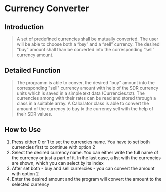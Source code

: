 # Currency Converter

## Introduction

> A set of predefined currencies shall be mutually converted. The user will be able to choose both a “buy” and a “sell” currency. The desired “buy” amount shall than be converted into the corresponding “sell” currency amount.

## Detailed Function

> The programm is able to convert the desired "buy" amount into the corresponding "sell" currency amount with help of the SDR currency units which is saved in a simple text data (Currencies.txt). 
The currencies among with their rates can be read and stored through a class in a suitable array.
A Calculator class is able to convert the amount of the currency to buy to the currency sell with the help of their SDR values.

## How to Use

1. Press either 0 or 1 to set the currencies name. You have to set both currencies first to continue with option 2 
2. Select the desired currency name. You can either write the full name of the currency or just a part of it. In the last case, a list with the currencies are shown, which you can select by its index
3. After set both - buy and sell currencies - you can convert the amount with option 2
4. Enter the desired amount and the program will convert the amount to the selected currency


